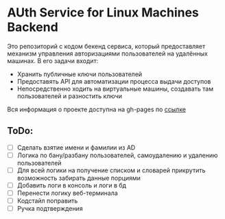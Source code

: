 # AUth Service for Linux Machines Backend
Это репозиторий с кодом бекенд сервиса, который предоставляет механизм управления авторизациями пользователей на удалённых машинах.
В его задачи входит:

*   Хранить публичные ключи пользователей
*   Предоставять API для автоматизации процесса выдачи доступов
*   Непосредственно ходить на виртуальные машины, создавать там пользователей и разностить ключи


Вся информация о проекте доступна на gh-pages по [ссылке](https://auslm.github.io/)


## ToDo:
- [ ] Сделать взятие имени и фамилии из AD
- [ ] Логика по бану/разбану пользователей, самоудалению и удалению пользователей
- [ ] Для всей логики на получение списком и словарей прикрутить возможность забирать данные порциями
- [ ] Добавить логи в консоль и логи в бд
- [ ] Перенести логику веб-терминала
- [ ] Кодстайл поправить
- [ ] Ручка подтверждения
